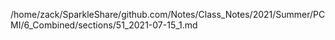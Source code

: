 /home/zack/SparkleShare/github.com/Notes/Class_Notes/2021/Summer/PCMI/6_Combined/sections/51_2021-07-15_1.md